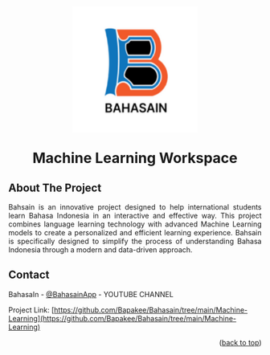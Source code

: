 <h1 align="center">
  <img align="center" src="images\logoBahasain.png"  width="250" height="250"></img>
<br><br>
Machine Learning Workspace
</h1>

<!-- ABOUT THE PROJECT -->
## About The Project
<p align="justify">
Bahsain is an innovative project designed to help international students learn Bahasa Indonesia in an interactive and effective way. This project combines language learning technology with advanced Machine Learning models to create a personalized and efficient learning experience. Bahsain is specifically designed to simplify the process of understanding Bahasa Indonesia through a modern and data-driven approach.
</p>

<!-- CONTACT -->
## Contact

BahasaIn - [@BahasainApp](https://youtube.com/@bahasainapp?si=oIAY0DYt4onk3ETp) - YOUTUBE CHANNEL

Project Link: [https://github.com/Bapakee/Bahasain/tree/main/Machine-Learning](https://github.com/Bapakee/Bahasain/tree/main/Machine-Learning)

<p align="right">(<a href="#readme-top">back to top</a>)</p>

